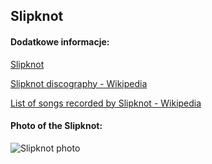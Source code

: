 ## Slipknot
#### Dodatkowe informacje:
[Slipknot](https://slipknot1.com/)

[Slipknot discography - Wikipedia](https://en.wikipedia.org/wiki/Slipknot_discography)

[List of songs recorded by Slipknot - Wikipedia](https://en.wikipedia.org/wiki/List_of_songs_recorded_by_Slipknot)

#### Photo of the Slipknot:
![Slipknot photo](https://cdn.mos.cms.futurecdn.net/nKCiiDgCyDCpxT844PQDAD.jpg)

